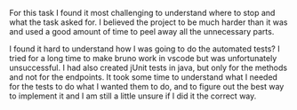 For this task I found it most challenging to understand where to stop and what the task asked for. I believed the project to be much harder than it was and used a good amount of time to peel away all the unnecessary parts. 

I found it hard to understand how I was going to do the automated tests? I tried for a long time to make bruno work in vscode but was unfortunately unsuccessful. I had also created jUnit tests in java, but only for the methods and not for the endpoints. It took some time to understand what I needed for the tests to do what I wanted them to do, and to figure out the best way to implement it and I am still a little unsure if I did it the correct way. 
